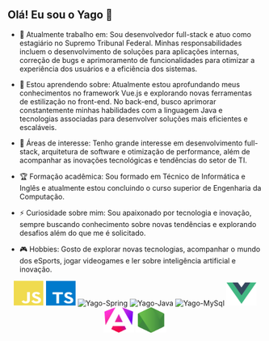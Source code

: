## Olá! Eu sou o Yago 👋


- 🔭 Atualmente trabalho em: Sou desenvolvedor full-stack e atuo como estagiário no Supremo Tribunal Federal. Minhas responsabilidades incluem o desenvolvimento de soluções para aplicações internas, correção de bugs e aprimoramento de funcionalidades para otimizar a experiência dos usuários e a eficiência dos sistemas.

- 🌱 Estou aprendendo sobre: Atualmente estou aprofundando meus conhecimentos no framework Vue.js e explorando novas ferramentas de estilização no front-end. No back-end, busco aprimorar constantemente minhas habilidades com a linguagem Java e tecnologias associadas para desenvolver soluções mais eficientes e escaláveis.

- 🎯 Áreas de interesse: Tenho grande interesse em desenvolvimento full-stack, arquitetura de software e otimização de performance, além de acompanhar as inovações tecnológicas e tendências do setor de TI.

- 🏆 Formação acadêmica: Sou formado em Técnico de Informática e Inglês e atualmente estou concluindo o curso superior de Engenharia da Computação.

- ⚡ Curiosidade sobre mim: Sou apaixonado por tecnologia e inovação, sempre buscando conhecimento sobre novas tendências e explorando desafios além do que me é solicitado.

- 🎮 Hobbies: Gosto de explorar novas tecnologias, acompanhar o mundo dos eSports, jogar videogames e ler sobre inteligência artificial e inovação.

<div style="display: inline-block; text-align: center;">
  <img alt="Yago-Js" height="50" width="60" src="https://raw.githubusercontent.com/devicons/devicon/master/icons/javascript/javascript-plain.svg">
  <img alt="Yago-Ts" height="50" width="60" src="https://raw.githubusercontent.com/devicons/devicon/master/icons/typescript/typescript-plain.svg">
  <img alt="Yago-Spring" height="50" width="60" src="https://cdn.jsdelivr.net/gh/devicons/devicon@latest/icons/spring/spring-original.svg" />
  <img alt="Yago-Java" height="50" width="60" src="https://cdn.jsdelivr.net/gh/devicons/devicon@latest/icons/java/java-original.svg" />
  <img alt="Yago-MySql" height="50" width="60" src="https://cdn.jsdelivr.net/gh/devicons/devicon@latest/icons/mysql/mysql-original.svg" />
  <img alt="Yago-Vue" height="50" width="60" src="https://raw.githubusercontent.com/devicons/devicon/master/icons/vuejs/vuejs-original.svg">
  <img alt="Yago-Angular" height="50" width="60" src="https://raw.githubusercontent.com/devicons/devicon/master/icons/angular/angular-original.svg">
  <img alt="Yago-Node" height="50" width="60" src="https://raw.githubusercontent.com/devicons/devicon/master/icons/nodejs/nodejs-original.svg">
  
</div>
